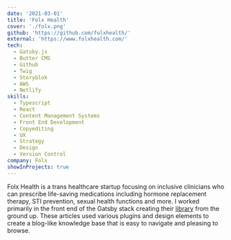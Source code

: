 ```yaml
---
date: '2021-03-01'
title: 'Folx Health'
cover: './folx.png'
github: 'https://github.com/folxhealth/'
external: 'https://www.folxhealth.com/'
tech:
  - Gatsby.js
  - Butter CMS
  - Github
  - Twig
  - Storyblok
  - AWS
  - Netlify
skills:
  - Typescript
  - React
  - Content Management Systems
  - Front End Development
  - Copyediting
  - UX
  - Strategy
  - Design
  - Version Control
company: Folx
showInProjects: true
---
```


Folx Health is a trans healthcare startup focusing on inclusive clinicians who can prescribe life-saving medications including hormone replacement therapy, STI prevention, sexual health functions and more. I worked primarily in the front end of the Gatsby stack creating their [library](https://www.folxhealth.com/library) from the ground up. These articles used various plugins and design elements to create a blog-like knowledge base that is easy to navigate and pleasing to browse.
